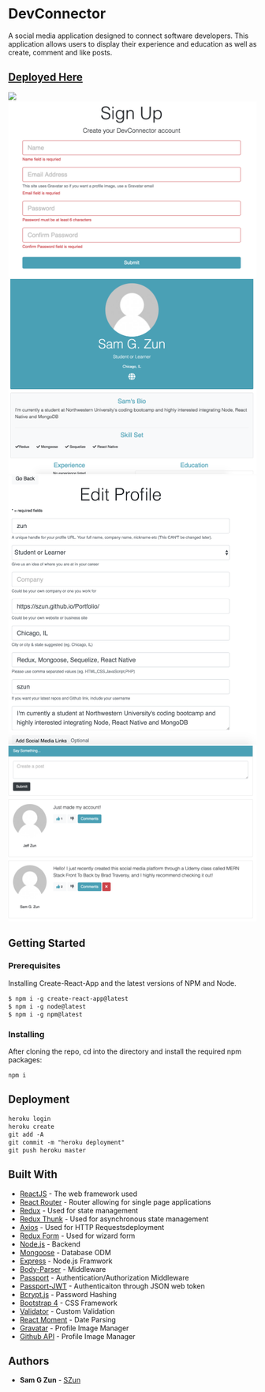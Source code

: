 # DevConnector

A social media application designed to connect software developers. This application allows users to display their experience and education as well as create, comment and like posts.

## [Deployed Here](https://sleepy-cove-35335.herokuapp.com/)

![](./assets/Landing.png)
![](./assets/Register.png)
![](./assets/Profile.png)
![](./assets/EditProfile.png)
![](./assets/Posts.png)

## Getting Started

### Prerequisites

Installing Create-React-App and the latest versions of NPM and Node.

```
$ npm i -g create-react-app@latest
$ npm i -g node@latest
$ npm i -g npm@latest
```

### Installing

After cloning the repo, cd into the directory and install the required npm packages:

```
npm i
```

## Deployment

```
heroku login
heroku create
git add -A
git commit -m "heroku deployment"
git push heroku master
```

## Built With

- [ReactJS](https://reactjs.org/) - The web framework used
- [React Router](https://www.npmjs.com/package/react-router-dom) - Router allowing for single page applications
- [Redux](https://redux.js.org/) - Used for state management
- [Redux Thunk](https://github.com/reduxjs/redux-thunk) - Used for asynchronous state management
- [Axios](https://www.npmjs.com/package/axios) - Used for HTTP Requestsdeployment
- [Redux Form](https://redux-form.com/7.4.2/) - Used for wizard form
- [Node.js](https://nodejs.org/en/) - Backend
- [Mongoose](https://mongoosejs.com/) - Database ODM
- [Express](https://expressjs.com/) - Node.js Framwork
- [Body-Parser](https://www.npmjs.com/package/body-parser) - Middleware
- [Passport](http://www.passportjs.org/) - Authentication/Authorization Middleware
- [Passport-JWT](https://github.com/themikenicholson/passport-jwt) - Authenticaiton through JSON web token
- [Bcrypt.js](https://www.npmjs.com/package/bcryptjs) - Password Hashing
- [Bootstrap 4](https://getbootstrap.com/docs/4.0/getting-started/introduction/) - CSS Framework
- [Validator](https://www.npmjs.com/package/validator) - Custom Validation
- [React Moment](https://www.npmjs.com/package/react-moment) - Date Parsing
- [Gravatar](https://en.gravatar.com/) - Profile Image Manager
- [Github API](https://developer.github.com/v3/) - Profile Image Manager

## Authors

- **Sam G Zun** - [SZun](https://github.com/SZun)
